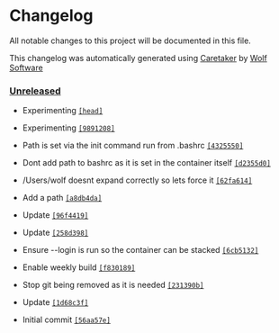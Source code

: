 # Changelog

All notable changes to this project will be documented in this file.


This changelog was automatically generated using [Caretaker](https://github.com/DevelopersToolbox/caretaker) by [Wolf Software](https://github.com/WolfSoftware)

### [Unreleased](https://github.com/DockerToolbox/anyenv/commits/master)

- Experimenting [`[head]`](https://github.com/DockerToolbox/anyenv/commit/)

- Experimenting [`[9891208]`](https://github.com/DockerToolbox/anyenv/commit/9891208f7f2337f12f8aed6eae93a704b3a442d8)

- Path is set via the init command run from .bashrc [`[4325550]`](https://github.com/DockerToolbox/anyenv/commit/43255503f34e65c02a900a4bdc6b4f323c3c9e61)

- Dont add path to bashrc as it is set in the container itself [`[d2355d0]`](https://github.com/DockerToolbox/anyenv/commit/d2355d035e52abc920509c4221976d32d22b1cc0)

- /Users/wolf doesnt expand correctly so lets force it [`[62fa614]`](https://github.com/DockerToolbox/anyenv/commit/62fa61499bbb18ab8990bc030479e6c807d24168)

- Add a path [`[a8db4da]`](https://github.com/DockerToolbox/anyenv/commit/a8db4da05d6aa279e92e08b36a92749bf44f7aed)

- Update [`[96f4419]`](https://github.com/DockerToolbox/anyenv/commit/96f4419fb46405be83f24315785890b51ccb9c6e)

- Update [`[258d398]`](https://github.com/DockerToolbox/anyenv/commit/258d398588a3167bd2cda21b315dc465504ac9a7)

- Ensure --login is run so the container can be stacked [`[6cb5132]`](https://github.com/DockerToolbox/anyenv/commit/6cb5132447c32436b300286686a6d8a49a095551)

- Enable weekly build [`[f830189]`](https://github.com/DockerToolbox/anyenv/commit/f830189383c81146ec373961a0262728bb92cc7d)

- Stop git being removed as it is needed [`[231390b]`](https://github.com/DockerToolbox/anyenv/commit/231390b0253c4d08ae0bb523f04644a05c1a0d06)

- Update [`[1d68c3f]`](https://github.com/DockerToolbox/anyenv/commit/1d68c3f0038634e41bd75b1792d2a676156cd8e9)

- Initial commit [`[56aa57e]`](https://github.com/DockerToolbox/anyenv/commit/56aa57e05bab64bc7ff98ee08cca1620a7918e4a)

